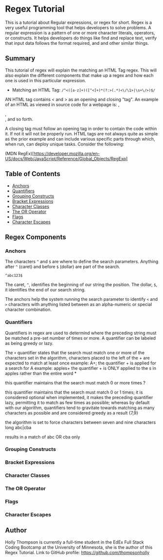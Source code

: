 # Regex Tutorial

This is a tutorial about Regular expressions, or regex for short. Regex is a very useful programming tool that helps developers to solve problems. A regular expression is a pattern of one or more character literals, operators, or constructs. It helps developers do things like find and replace text, verify that input data follows the format required, and and other similar things.

## Summary

This tutorial of regex will explain the matching an HTML Tag regex. This will also explain the different components that make up a regex and how each one is used in this particular expression.

* Matching an HTML Tag: `/^<([a-z]+)([^<]+)*(?:>(.*)<\/\1>|\s+\/>)$/`

AN HTML tag contains < and > as an opening and closing "tag". An example of an HTML as viewed in source code for a webpage is: <HTML>, <main>, <div>, and so forth.

A closing tag must follow an opening tag in order to contain the code within it. If not it will not be properly run. HTML tags are not always quite as simple as the prior example and can include various specific parts through which, when run, can deploy unique tasks. Consider the following:

(MDN RegEx)[https://developer.mozilla.org/en-US/docs/Web/JavaScript/Reference/Global_Objects/RegExp]



## Table of Contents

- [Anchors](#anchors)
- [Quantifiers](#quantifiers)
- [Grouping Constructs](#grouping-constructs)
- [Bracket Expressions](#bracket-expressions)
- [Character Classes](#character-classes)
- [The OR Operator](#the-or-operator)
- [Flags](#flags)
- [Character Escapes](#character-escapes)

## Regex Components

### Anchors
The characters `^` and `$` are where to define the search parameters. Anything after `^` (caret) and before `$` (dollar) are part of the search. 

`^abc123$`

The caret, `^`, identifies the beginning of our string the position. The dollar, `$`, it identifies the end of our search string.

The anchors help the system running the search parameter to identify `<` and `>` characters with anything listed between as an alpha-numeric or special character combination.


### Quantifiers
Quantifiers in regex are used to determind where the preceding string must be matched a pre-set number of times or more. A quantifier can be labeled as being greedy or lazy.

The `+` quantifier states that the search must match one or more of the characters set in the algorithm, characters placed to the left of the + are expected to match at least once
example: A+; the quantifier + is applied for a search for A
example: apples+ the quantifier + is ONLY applied to the s in apples rather than the entire word
*

this quantifier maintains that the search must match 0 or more times
?

this quantifier maintains that the search must match 0 or 1 times; it is considered optional
when implemented, it makes the preceding quantifier lazy, permitting it to match as few times as possible; whereas by default with our algorithm, quantifiers tend to gravitate towards matching as many characters as possible and are considered greedy as a result
{7,9}

the algorithm is set to force characters between seven and nine characters long
abc|cba

results in a match of abc OR cba only
### Grouping Constructs

### Bracket Expressions

### Character Classes

### The OR Operator

### Flags

### Character Escapes

## Author

Holly Thompson is currently a full-time student in the EdEx Full Stack Coding Bootcamp at the University of Minnesota, she is the author of this Regex Tutorial. Link to GitHub profile: https://github.com/thompsonholly

